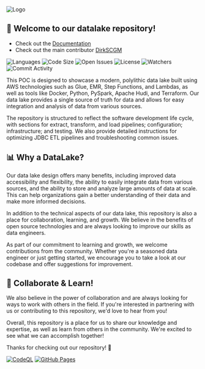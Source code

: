 ![Logo](https://color-company-it.github.io/modern-cloud-datalake-v1/src/logo.png)

## 💾 Welcome to our datalake repository! 

- Check out the [Documentation](https://color-company-it.github.io/modern-cloud-datalake-v1/)
- Check out the main contributor [DirkSCGM](https://github.com/DirksCGM)

![Languages](https://img.shields.io/github/languages/count/color-company-it/modern-cloud-datalake-v1?style=for-the-badge)
![Code Size](https://img.shields.io/github/languages/code-size/color-company-it/modern-cloud-datalake-v1?style=for-the-badge)
![Open Issues](https://img.shields.io/github/issues/color-company-it/modern-cloud-datalake-v1?style=for-the-badge)
![License](https://img.shields.io/github/license/color-company-it/modern-cloud-datalake-v1?style=for-the-badge)
![Watchers](https://img.shields.io/github/watchers/color-company-it/modern-cloud-datalake-v1?style=for-the-badge)
![Commit Activity](https://img.shields.io/github/commit-activity/m/color-company-it/modern-cloud-datalake-v1?style=for-the-badge)

This POC is designed to showcase a modern, polylithic data lake built using AWS technologies such as Glue, EMR, Step Functions, and Lambdas, as well as tools like Docker, Python, PySpark, Apache Hudi, and Terraform. Our data lake provides a single source of truth for data and allows for easy integration and analysis of data from various sources.

The repository is structured to reflect the software development life cycle, with sections for extract, transform, and load pipelines; configuration; infrastructure; and testing. We also provide detailed instructions for optimizing JDBC ETL pipelines and troubleshooting common issues.

## 📊 Why a DataLake?
Our data lake design offers many benefits, including improved data accessibility and flexibility, the ability to easily integrate data from various sources, and the ability to store and analyze large amounts of data at scale. This can help organizations gain a better understanding of their data and make more informed decisions. 

In addition to the technical aspects of our data lake, this repository is also a place for collaboration, learning, and growth. We believe in the benefits of open source technologies and are always looking to improve our skills as data engineers.

As part of our commitment to learning and growth, we welcome contributions from the community. Whether you're a seasoned data engineer or just getting started, we encourage you to take a look at our codebase and offer suggestions for improvement.

## 🚀 Collaborate & Learn!
We also believe in the power of collaboration and are always looking for ways to work with others in the field. If you're interested in partnering with us or contributing to this repository, we'd love to hear from you!

Overall, this repository is a place for us to share our knowledge and expertise, as well as learn from others in the community. We're excited to see what we can accomplish together! 

Thanks for checking out our repository! 🙌

[![CodeQL](https://github.com/color-company-it/modern-cloud-datalake-v1/actions/workflows/codeql.yml/badge.svg)](https://github.com/color-company-it/modern-cloud-datalake-v1/actions/workflows/codeql.yml)
[![GitHub Pages](https://github.com/color-company-it/modern-cloud-datalake-v1/actions/workflows/jekyll-gh-pages.yml/badge.svg)](https://github.com/color-company-it/modern-cloud-datalake-v1/actions/workflows/jekyll-gh-pages.yml)
